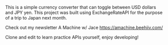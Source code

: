 This is a simple currency converter that can toggle between USD dollars and JPY yen. 
This project was built using ExchangeRateAPI for the purpose of a trip to Japan next month.

Check out my newsletter A Machine w/ Jace 
https://amachine.beehiiv.com/


Clone and edit to learn practice APIs yourself, enjoy developing!
